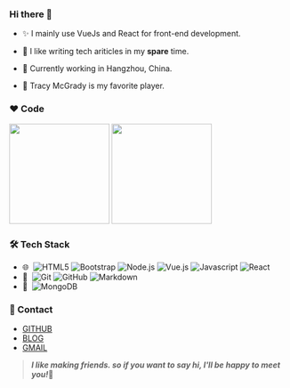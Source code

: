 ### Hi there 👋

- ✨ I mainly use VueJs and React for front-end development.
- 🐼 I like writing tech ariticles in my **spare** time.

- 🌱 Currently working in Hangzhou, China.
- 🏀 Tracy McGrady is my favorite player.

### ❤️ Code

<div>
    <img height="180em" src="https://github-readme-stats.vercel.app/api?username=YouthguyZ&show_icons=true&icon_color=0366d6&bg_color=ffffff&count_private=true&hide_title=true"/>
    <img height="180em" src="https://github-readme-stats.vercel.app/api/top-langs/?username=YouthguyZ&layout=compact&show_icons=true&icon_color=0366d6&bg_color=ffffff" />
</div>

</div>



### 🛠️ Tech Stack

- 🌐  &#160;![HTML5](https://img.shields.io/badge/-HTML5-333333?style=flat&logo=HTML5)
  ![Bootstrap](https://img.shields.io/badge/-Bootstrap-333333?style=flat&logo=bootstrap&logoColor=563D7C)
  ![Node.js](https://img.shields.io/badge/-Node.js-333333?style=flat&logo=node.js)
  ![Vue.js](https://img.shields.io/badge/-VueJS-333333?style=flat&logo=Vue.js) ![Javascript](https://img.shields.io/badge/-Javascript-333333?style=flat&logo=Javascript) ![React](https://img.shields.io/badge/-React-333333?style=flat&logo=React)
- 🔧 &#160;![Git](https://img.shields.io/badge/-Git-333333?style=flat&logo=git)
  ![GitHub](https://img.shields.io/badge/-GitHub-333333?style=flat&logo=github)
  ![Markdown](https://img.shields.io/badge/-Markdown-333333?style=flat&logo=markdown)
- 💼 &#160;![MongoDB](https://img.shields.io/badge/-MongoDB-333333?style=flat&logo=mongodb)


### 📲 Contact 

- [GITHUB](https://github.com/YouthguyZ)
- [BLOG](https://YouthguyZ.github.io)
- [GMAIL](mailto:axegan88@gmail.com)



> <strong>*I like making friends. so if you want to say hi, I'll be happy to meet you!*</strong>🐼































